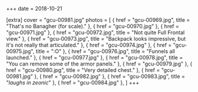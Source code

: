 +++
date = 2018-10-21

[extra]
cover = "gcu-00981.jpg"
photos = [
{ href = "gcu-00969.jpg", title = "That's no Banagher (for scale)." },
{ href = "gcu-00970.jpg" },
{ href = "gcu-00971.jpg" },
{ href = "gcu-00972.jpg", title = "Not quite Full Frontal view." },
{ href = "gcu-00973.jpg", title = "Backpack looks impressive, but it's not really that articulated." },
{ href = "gcu-00974.jpg" },
{ href = "gcu-00975.jpg", title = ":O" },
{ href = "gcu-00976.jpg", title = "Funnels all launched." },
{ href = "gcu-00977.jpg" },
{ href = "gcu-00978.jpg", title = "You can remove some of the armor panels." },
{ href = "gcu-00979.jpg" },
{ href = "gcu-00980.jpg", title = "Very detailed chest." },
{ href = "gcu-00981.jpg" },
{ href = "gcu-00982.jpg" },
{ href = "gcu-00983.jpg", title = "*laughs in zeonic*" },
{ href = "gcu-00984.jpg" },
]
+++